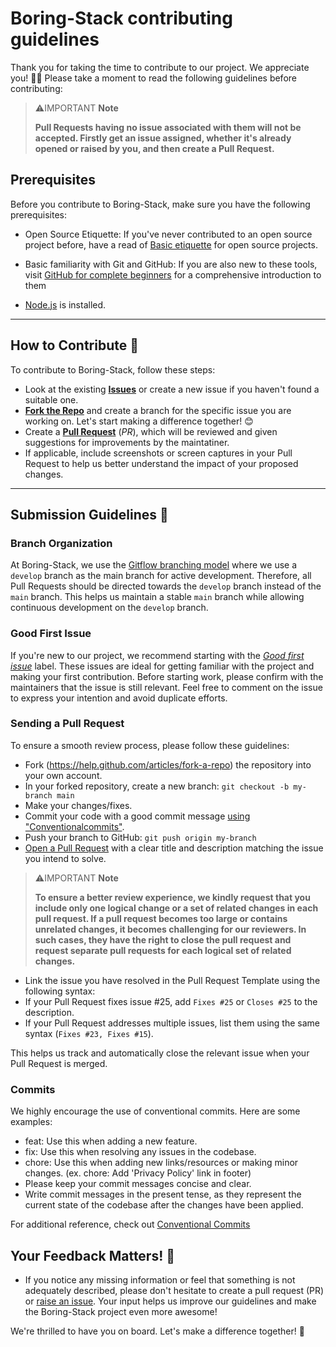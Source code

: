 # Boring-Stack contributing guidelines

Thank you for taking the time to contribute to our project. We appreciate you! 🫶🏽 Please take a moment to read the following guidelines before contributing:

> ⚠️IMPORTANT **Note**
>
> **Pull Requests having no issue associated with them will not be accepted. Firstly get an issue assigned, whether it's already opened or raised by you, and then create a Pull Request.**

## Prerequisites
Before you contribute to Boring-Stack, make sure you have the following prerequisites:

- Open Source Etiquette: If you've never contributed to an open source project before, have a read of [Basic etiquette](https://developer.mozilla.org/en-US/docs/MDN/Community/Open_source_etiquette) for open source projects.

- Basic familiarity with Git and GitHub: If you are also new to these tools, visit [GitHub for complete beginners](https://developer.mozilla.org/en-US/docs/MDN/Contribute/GitHub_beginners) for a comprehensive introduction to them

- [Node.js](https://nodejs.org/) is installed.

---

## How to Contribute 🤔
To contribute to Boring-Stack, follow these steps:

- Look at the existing [**Issues**](https://github.com/sailscastshq/boring-stack/issues) or create a new issue if you haven't found a suitable one.
- [**Fork the Repo**](https://github.com/sailscastshq/boring-stack/issues) and create a branch for the specific issue you are working on. Let's start making a difference together! 😊
- Create a **[Pull Request](https://github.com/sailscastshq/boring-stack)** (_PR_), which will be reviewed and given suggestions for improvements by the maintatiner.
- If applicable, include screenshots or screen captures in your Pull Request to help us better understand the impact of your proposed changes.

---

## Submission Guidelines 📝

### Branch Organization

At Boring-Stack, we use the [Gitflow branching model](https://www.atlassian.com/git/tutorials/comparing-workflows/gitflow-workflow) where we use a `develop` branch as the main branch for active development. Therefore, all Pull Requests should be directed towards the `develop` branch instead of the `main` branch. This helps us maintain a stable `main` branch while allowing continuous development on the `develop` branch.

### Good First Issue

If you're new to our project, we recommend starting with the [_Good first issue_](https://github.com/sailscastshq/boring-stack/issues) label. These issues are ideal for getting familiar with the project and making your first contribution. Before starting work, please confirm with the maintainers that the issue is still relevant. Feel free to comment on the issue to express your intention and avoid duplicate efforts.

### Sending a Pull Request

To ensure a smooth review process, please follow these guidelines:
- Fork (https://help.github.com/articles/fork-a-repo) the repository into your own account.
- In your forked repository, create a new branch: `git checkout -b my-branch main`
- Make your changes/fixes.
- Commit your code with a good commit message [using "Conventionalcommits"](https://www.conventionalcommits.org/en/v1.0.0/).
- Push your branch to GitHub: `git push origin my-branch`
- [Open a Pull Request](https://help.github.com/articles/using-pull-requests/) with a clear title and description matching the issue you intend to solve.

> ⚠️IMPORTANT **Note**
>
> **To ensure a better review experience, we kindly request that you include only one logical change or a set of related changes in each pull request. If a pull request becomes too large or contains unrelated changes, it becomes challenging for our reviewers. In such cases, they have the right to close the pull request and request separate pull requests for each logical set of related changes.**

   - Link the issue you have resolved in the Pull Request Template using the following syntax:
   - If your Pull Request fixes issue #25, add `Fixes #25` or `Closes #25` to the description.
   - If your Pull Request addresses multiple issues, list them using the same syntax (`Fixes #23, Fixes #15`).

   This helps us track and automatically close the relevant issue when your Pull Request is merged.

### Commits

 We highly encourage the use of conventional commits. Here are some examples:

  - feat: Use this when adding a new feature.
  - fix: Use this when resolving any issues in the codebase.
  - chore: Use this when adding new links/resources or making minor changes.
    (ex. chore: Add 'Privacy Policy' link in footer)
  - Please keep your commit messages concise and clear.
  - Write commit messages in the present tense, as they represent the current state of the codebase after the changes have been applied.

For additional reference, check out [Conventional Commits](https://www.conventionalcommits.org/en/v1.0.0/)

## Your Feedback Matters! 💬

- If you notice any missing information or feel that something is not adequately described, please don't hesitate to create a pull request (PR) or [raise an issue](https://github.com/sailscastshq/boring-stack/issues). Your input helps us improve our guidelines and make the Boring-Stack project even more awesome!

We're thrilled to have you on board. Let's make a difference together! 🚀